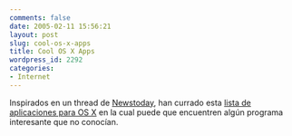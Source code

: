 ```yaml
---
comments: false
date: 2005-02-11 15:56:21
layout: post
slug: cool-os-x-apps
title: Cool OS X Apps
wordpress_id: 2292
categories:
- Internet
---
```


Inspirados en un thread de [Newstoday](http://www.newstoday.com), han currado esta [lista de aplicaciones para OS X](http://www.designerror.com/ntshit/coolosxapps.htm) en la cual puede que encuentren algún programa interesante que no conocían.




 

